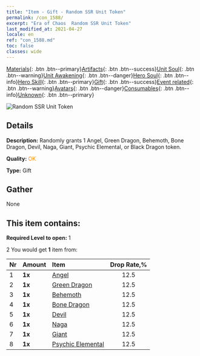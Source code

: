 ```yaml
---
title: "Item - Gift - Random SSR Unit Token"
permalink: /con_1588/
excerpt: "Era of Chaos  Random SSR Unit Token"
last_modified_at: 2021-04-27
locale: en
ref: "con_1588.md"
toc: false
classes: wide
---
```

 [Materials](/Items/){: .btn .btn--primary}[Artifacts](/Items/Artifacts/){: .btn .btn--success}[Unit Soul](/Items/UnitSoul/){: .btn .btn--warning}[Unit Awakening](/Items/UnitAwakening/){: .btn .btn--danger}[Hero Soul](/Items/HeroSoul/){: .btn .btn--info}[Hero Skill](/Items/HeroSkill/){: .btn .btn--primary}[Gift](/Items/Gift/){: .btn .btn--success}[Event related](/Items/Events/){: .btn .btn--warning}[Avatars](/Items/Avatars/){: .btn .btn--danger}[Consumables](/Items/Consumables/){: .btn .btn--info}[Unknown](/Items/Unknown/){: .btn .btn--primary}

 ![Random SSR Unit Token](/images/t/i_907200.png)

## Details
 **Description:** Randomly grants 1 Angel, Green Dragon, Behemoth, Bone Dragon, Devil, Naga, Giant, Psychic Elemental, or Black Dragon token.

 **Quality:** <span style="color: #FF8C00">OK</span>

 **Type:** Gift

## Gather

  None

## This item contains:

 **Required Level to open:** 1

 2 You would get **1** item  from:

  | Nr | Amount |     Item    | Drop Rate,% |
  |:---|:-------|:------------|:---------:|
  | 1 |  **1x** | [Angel](/Items/unt_196/) | 12.5 | 
  | 2 |  **1x** | [Green Dragon](/Items/unt_205/) | 12.5 | 
  | 3 |  **1x** | [Behemoth](/Items/unt_223/) | 12.5 | 
  | 4 |  **1x** | [Bone Dragon](/Items/unt_214/) | 12.5 | 
  | 5 |  **1x** | [Devil](/Items/unt_232/) | 12.5 | 
  | 6 |  **1x** | [Naga](/Items/unt_240/) | 12.5 | 
  | 7 |  **1x** | [Giant ](/Items/unt_241/) | 12.5 | 
  | 8 |  **1x** | [Psychic Elemental](/Items/unt_267/) | 12.5 | 
